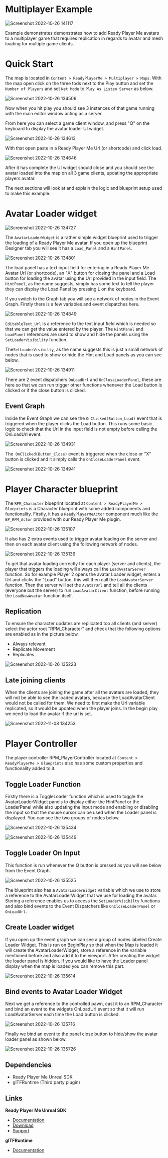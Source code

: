 # Multiplayer Example

![Screenshot 2022-10-26 141117](https://user-images.githubusercontent.com/108666572/198023314-57c84fbc-6221-4cd2-b7df-743eb4485f72.png)

Example demonstrates demonstrates how to add Ready Player Me avatars to a multiplayer game that requires replication in regards to avatar and mesh loading for multiple game clients.

# Quick Start

The map is located in `Content > ReadyPlayerMe > Multiplayer > Maps`. With the map open click on the three tods next to the Play button and set the `Number of Players` and set `Net Mode` to `Play As Listen Server` as below.

![Screenshot 2022-10-26 134506](https://user-images.githubusercontent.com/108666572/198020307-833db847-3090-409b-aa2b-b6fd2a9c79cf.png)

Now when you hit play you should see 3 instances of that game running with the main editor window acting as a server.

From here you can select a game client window, and press "Q" on the keyboard to display the avatar loader UI widget.

![Screenshot 2022-10-26 134613](https://user-images.githubusercontent.com/108666572/198020361-1c19774c-e066-44a6-b53d-d0c6e945ef93.png)

With that open paste in a Ready Player Me Url (or shortcode) and click load. 

![Screenshot 2022-10-26 134646](https://user-images.githubusercontent.com/108666572/198020498-8035bf22-6d70-4488-9646-149937219f6e.png)

After it has complete the UI widget should close and you should see the avatar loaded into the map on all 3 game clients, updating the appropriate players avatar.

The next sections will look at and explain the logic and blueprint setup used to make this example.

# Avatar Loader widget

![Screenshot 2022-10-26 134727](https://user-images.githubusercontent.com/108666572/198020564-1db68a92-2aa7-44df-beae-5497077d1321.png)

The `AvatarLoaderWidget` is a rather simple widget blueprint used to trigger the loading of a Ready Player Me avatar. If you open up the blueprint Designer tab you will see it has a `Load_Panel` and a `HintPanel`. 

![Screenshot 2022-10-26 134801](https://user-images.githubusercontent.com/108666572/198020660-3b3a892b-c273-4382-84fa-9d2fe2c43558.png)

The load panel has a text input field for entering in a Ready Player Me Avatar Url (or shortcode), an "X" button for closing the panel and a Load button for loading the avatar using the Url provided in the input field.
The `HintPanel`, as the name suggests, simply has some text to tell the player they can display the Load Panel by pressing L on the keyboard.

If you switch to the Graph tab you will see a network of nodes in the Event Graph. Firstly there is a few variables and event dispatches here.

![Screenshot 2022-10-26 134849](https://user-images.githubusercontent.com/108666572/198020787-1a5ac967-de0f-4ffd-aee8-a35bba86bd91.png)

`EditableText_Url` is a reference to the text input field which is needed so that we can get the value entered by the player.
The `HintPanel` and `LoadPanel` references are used to show and hide the panels using the `SetLoaderVisibility` function.

The`SetLoaderVisibilty`, as the name suggests this is just a small network of nodes that is used to show or hide the Hint and Load panels as you can see below.
 
![Screenshot 2022-10-26 134911](https://user-images.githubusercontent.com/108666572/198020899-bd248fd3-b765-4d43-acab-1913ef6597ce.png)

There are 2 event dispatchers `OnLoadUrl` and `OnCloseLoaderPanel`, these are here so that we can run trigger other functions whenever the Load button is clicked or if the close button is clicked.

## Event Graph 

 Inside the Event Graph we can see the `OnClicked(Button_Load)` event that is triggered when the player clicks the Load button. This runs some basic logic to check that the Url in the input field is not empty before calling the OnLoadUrl event.
 
![Screenshot 2022-10-26 134931](https://user-images.githubusercontent.com/108666572/198020992-5544b064-9d92-4814-8900-054d55a61c03.png)

 The` OnClicked(Button_Close)` event is triggered when the close or "X" button is clicked and it simply calls the `OnCloseLoaderPanel` event.

![Screenshot 2022-10-26 134941](https://user-images.githubusercontent.com/108666572/198021037-da358dc3-53e7-463e-a136-089d4bac517f.png)

 # Player Character blueprint

 The `RPM_Character` blueprint located at `Content > ReadyPlayerMe > Blueprints` is a Character blueprint with some added components and functionality. Firstly, it has a `ReadyPlayerMeActor` component much like the `BP_RPM_Actor` provided with our Ready Player Me plugin.

![Screenshot 2022-10-26 135107](https://user-images.githubusercontent.com/108666572/198021112-6ded3295-fc37-4d2a-b6ae-63c9ae9e27df.png)

 It also has 2 extra events used to trigger avatar loading on the server and then on each avatar client using the following network of nodes.

![Screenshot 2022-10-26 135136](https://user-images.githubusercontent.com/108666572/198021160-694231eb-448f-41e6-864d-68450ede99b6.png)

 To get that avatar loading correctly for each player (server and clients), the player that triggers the loading will always call the `LoadAvatarServer` function. So for example Player 2 opens the avatar Loader widget, enters a Url and clicks the "Load" button, this will then call the `LoadAvatarServer` function. Then the server will set the `AvatarUrl` and tell all the clients (everyone but the server) to run `LoadAvatarClient` function, before running the `LoadNewAvatar` function itself.
 
 ## Replication

 To ensure the character updates are replicated too all clients (and server) select the actor root "RPM_Character" and check that the following options are enabled as in the picture below. 
- Always relevant
- Replicate Movement
- Replicates

![Screenshot 2022-10-26 135223](https://user-images.githubusercontent.com/108666572/198021230-a8ca4ea4-f5a7-4e41-8409-a044825e1688.png)

 ## Late joining clients

 When the clients are joining the game after all the avatars are loaded, they will not be able to see the loaded avatars, because the LoadAvatarClient would not be called for them. We need to first make the Url variable replicated, so it would be updated when the player joins. In the begin play we need to load the avatar if the url is set.

![Screenshot 2022-11-08 134253](https://user-images.githubusercontent.com/3124894/200618285-17e4f538-4a56-43b5-8f3f-fb72527de5a9.png)

 # Player Controller

 The player controller RPM_PlayerController located at `Content > ReadyPlayerMe > Blueprints` also has some custom properties and functionality added to it.
 
 ## Toggle Loader Function 
 Firstly there is a ToggleLoader function which is used to toggle the AvatarLoaderWidget panels to display either the HintPanel or the LoaderPanel while also updating the input mode and enabling or disabling the input so that the mouse cursor can be used when the Loader panel is displayed. You can see the two groups of nodes below.
 
![Screenshot 2022-10-26 135434](https://user-images.githubusercontent.com/108666572/198021311-eabad073-d8fe-4af7-8e49-95a8d734b2a0.png)

![Screenshot 2022-10-26 135449](https://user-images.githubusercontent.com/108666572/198021330-71544024-2e80-4c22-98c7-577a7e837901.png)

  ## Toggle Loader On Input
 This function is run whenever the Q button is pressed as you will see below from the Event Graph.
 
![Screenshot 2022-10-26 135525](https://user-images.githubusercontent.com/108666572/198021433-25cdad7e-524d-42f9-b516-36c12e118c4c.png)

 The blueprint also has a `AvatarLoaderWidget` variable which we use to store a reference to the AvatarLoaderWidget that we use for loading the avatar. Storing a reference enables us to access the `SetLoaderVisibilty` functions and also bind events to the Event Dispatchers like `OnCloseLoaderPanel` or `OnLoadUrl`.

 ## Create Loader widget
 If you open up the event graph we can see a group of nodes labeled Create Loader Widget. This is run on BeginPlay so that when the Map is loaded it will create the AvatarLoaderWidget, store a reference in the variable mentioned before and also add it to the viewport.
After creating the widget the loader panel is hidden. If you would like to have the Loader panel display when the map is loaded you can remove this part.

![Screenshot 2022-10-26 135614](https://user-images.githubusercontent.com/108666572/198021578-4e80019f-7f20-491e-81b6-944adaa2e694.png)

 ## Bind events to Avatar Loader Widget
 Next we get a reference to the controlled pawn, cast it to an RPM_Character and bind an event to the widgets OnLoadUrl event so that it will run LoadAvatarServer each time the Load button is clicked.
 
![Screenshot 2022-10-26 135716](https://user-images.githubusercontent.com/108666572/198021640-98c67102-2c85-4c62-849a-6e09aa01315e.png)

 Finally we bind an event to the panel close button to hide/show the avatar loader panel as shown below.
 
![Screenshot 2022-10-26 135726](https://user-images.githubusercontent.com/108666572/198021673-46224515-e2cd-4d8d-9ce1-ff7335535af9.png)

## Dependencies
- Ready Player Me Unreal SDK 
- glTFRuntime (Third party plugin)

## Links
**Ready Player Me Unreal SDK**
- [Documentation](https://docs.readyplayer.me/ready-player-me/integration-guides/unreal-engine-4)
- [Download](https://docs.readyplayer.me/ready-player-me/integration-guides/unreal-engine-4/unreal-plugin-download)
- [Support](https://docs.readyplayer.me/ready-player-me/integration-guides/unreal-engine-4/troubleshooting)

**glTFRuntime**
- [Documentation](https://github.com/rdeioris/glTFRuntime-docs/blob/master/README.md)
 


